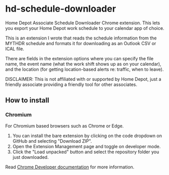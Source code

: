 # hd-schedule-downloader
Home Depot Associate Schedule Downloader Chrome extension. This lets you export your Home Depot work schedule to your calendar app of choice.

This is an extension I wrote that reads the schedule information from the MYTHDR schedule and formats it for downloading as an Outlook CSV or ICAL file.

There are fields in the extension options where you can specify the file name, the event name (what the work shift shows up as on your calendar), and the location (for getting location-based alerts re: traffic, when to leave).

DISCLAIMER: This is not affiliated with or supported by Home Depot, just a friendly associate providing a friendly tool for other associates.

## How to install

### Chromium
For Chromium based browsers such as Chrome or Edge.

1. You can install the bare extension by clicking on the code dropdown on GitHub and selecting "Download ZIP".
2. Open the Extension Management page and toggle on developer mode.
3. Click the "Load unpacked" button and select the repository folder you just downloaded.

Read [Chrome Developer documentation](https://developer.chrome.com/docs/extensions/mv3/getstarted/#unpacked) for more information.
